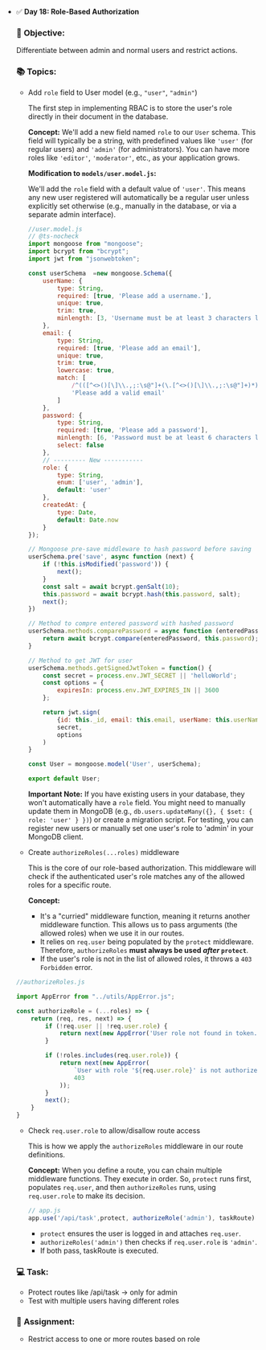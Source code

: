 - ✅ **Day 18: Role-Based Authorization**
    
    ### 🎯 Objective:
    
    Differentiate between admin and normal users and restrict actions.
    
    ### 📚 Topics:
    
    - Add `role` field to User model (e.g., `"user"`, `"admin"`)
        
        The first step in implementing RBAC is to store the user's role directly in their document in the database.
        
        **Concept:** We'll add a new field named `role` to our `User` schema. This field will typically be a string, with predefined values like `'user'` (for regular users) and `'admin'` (for administrators). You can have more roles like `'editor'`, `'moderator'`, etc., as your application grows.
        
        **Modification to `models/user.model.js`:**
        
        We'll add the `role` field with a default value of `'user'`. This means any new user registered will automatically be a regular user unless explicitly set otherwise (e.g., manually in the database, or via a separate admin interface).
        
        ```jsx
        //user.model.js
        // @ts-nocheck
        import mongoose from "mongoose";
        import bcrypt from "bcrypt";
        import jwt from "jsonwebtoken";
        
        const userSchema  =new mongoose.Schema({
            userName: {
                type: String,
                required: [true, 'Please add a username.'],
                unique: true,
                trim: true,
                minlength: [3, 'Username must be at least 3 characters long.']
            },
            email: {
                type: String,
                required: [true, 'Please add an email'],
                unique: true,
                trim: true,
                lowercase: true, 
                match: [
                    /^(([^<>()[\]\\.,;:\s@"]+(\.[^<>()[\]\\.,;:\s@"]+)*)|(".+"))@((\[[0-9]{1,3}\.[0-9]{1,3}\.[0-9]{1,3}\.[0-9]{1,3}\])|(([a-zA-Z\-0-9]+\.)+[a-zA-Z]{2,}))$/,
                    'Please add a valid email'
                ]
            },
            password: {
                type: String,
                required: [true, 'Please add a password'],
                minlength: [6, 'Password must be at least 6 characters long'],
                select: false
            },
            // --------- New -----------
            role: {
                type: String,
                enum: ['user', 'admin'],
                default: 'user'
            },
            createdAt: {
                type: Date,
                default: Date.now
            }
        });
        
        // Mongoose pre-save middleware to hash password before saving
        userSchema.pre('save', async function (next) {
            if (!this.isModified('password')) {
                next();
            }
            const salt = await bcrypt.genSalt(10);
            this.password = await bcrypt.hash(this.password, salt);
            next();
        })
        
        // Method to compre entered password with hashed password
        userSchema.methods.comparePassword = async function (enteredPassword) {
            return await bcrypt.compare(enteredPassword, this.password);
        }
        
        // Method to get JWT for user
        userSchema.methods.getSignedJwtToken = function() {
            const secret = process.env.JWT_SECRET || 'helloWorld';
            const options = {
                expiresIn: process.env.JWT_EXPIRES_IN || 3600
            };
        
            return jwt.sign(
                {id: this._id, email: this.email, userName: this.userName, role: this.role},
                secret,
                options
            )
        }
        
        const User = mongoose.model('User', userSchema);
        
        export default User;
        ```
        
        **Important Note:** If you have existing users in your database, they won't automatically have a `role` field. You might need to manually update them in MongoDB (e.g., `db.users.updateMany({}, { $set: { role: 'user' } })`) or create a migration script. For testing, you can register new users or manually set one user's role to 'admin' in your MongoDB client.
        
    - Create `authorizeRoles(...roles)` middleware
        
        This is the core of our role-based authorization. This middleware will check if the authenticated user's role matches any of the allowed roles for a specific route.
        
        **Concept:**
        
        - It's a "curried" middleware function, meaning it returns another middleware function. This allows us to pass arguments (the allowed roles) when we use it in our routes.
        - It relies on `req.user` being populated by the `protect` middleware. Therefore, `authorizeRoles` **must always be used *after* `protect`**.
        - If the user's role is not in the list of allowed roles, it throws a `403 Forbidden` error.
    
    ```jsx
    //authorizeRoles.js
    
    import AppError from "../utils/AppError.js";
    
    const authorizeRole = (...roles) => {
        return (req, res, next) => {
            if (!req.user || !req.user.role) {
                return next(new AppError('User role not found in token.', 403));
            }
    
            if (!roles.includes(req.user.role)) {
                return next(new AppError(
                    `User with role '${req.user.role}' is not authorized to access this route.`,
                    403
                ));
            }
            next();
        }
    }
    ```
    
    - Check `req.user.role` to allow/disallow route access
        
        This is how we apply the `authorizeRoles` middleware in our route definitions.
        
        **Concept:** When you define a route, you can chain multiple middleware functions. They execute in order. So, `protect` runs first, populates `req.user`, and then `authorizeRoles` runs, using `req.user.role` to make its decision.
        
        ```jsx
        // app.js
        app.use('/api/task',protect, authorizeRole('admin'), taskRoute)
        ```
        
        - `protect` ensures the user is logged in and attaches `req.user`.
        - `authorizeRoles('admin')` then checks if `req.user.role` is `'admin'`.
        - If both pass, taskRoute is executed.
    
    ### 💻 Task:
    
    - Protect routes like /api/task → only for admin
    - Test with multiple users having different roles
    
    ### 🔁 Assignment:
    
    - Restrict access to one or more routes based on role